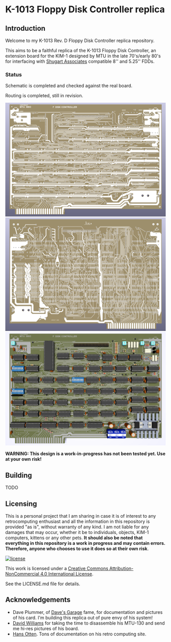 # K-1013 Floppy Disk Controller replica

## Introduction

Welcome to my K-1013 Rev. D Floppy Disk Controller replica repository.

This aims to be a faithful replica of the K-1013 Floppy Disk Controller, an extension board for the KIM-1 designed by MTU in the late 70's/early 80's for interfacing with [Shugart Associates](https://en.wikipedia.org/wiki/Shugart_Associates) compatible 8'' and 5.25'' FDDs.

### Status

Schematic is completed and checked against the real board.

Routing is completed, still in revision.

![front](https://github.com/eduardocasino/k-1013-floppy-disk-controller-replica/blob/main/images/k-1013-floppy-controller-replica-front.png?raw=true)
![back](https://github.com/eduardocasino/k-1013-floppy-disk-controller-replica/blob/main/images/k-1013-floppy-controller-replica-back.png?raw=true)
![components](https://github.com/eduardocasino/k-1013-floppy-disk-controller-replica/blob/main/images/k-1013-floppy-controller-replica-components.png?raw=true)


**WARNING: This design is a work-in-progress has not been tested yet. Use at your own risk!**

## Building

TODO

## Licensing

This is a personal project that I am sharing in case it is of interest to any retrocomputing enthusiast and all the information in this repository is provided "as is", without warranty of any kind. I am not liable for any damages that may occur, whether it be to individuals, objects, KIM-1 computers, kittens or any other pets. **It should also be noted that everything in this repository is a work in progress and may contain errors. Therefore, anyone who chooses to use it does so at their own risk**.

[![license](https://i.creativecommons.org/l/by-nc/4.0/88x31.png)](http://creativecommons.org/licenses/by-nc/4.0/)

This work is licensed under a [Creative Commons Attribution-NonCommercial 4.0 International License](http://creativecommons.org/licenses/by-nc/4.0/).

See the LICENSE.md file for details.

## Acknowledgements

* Dave Plummer, of [Dave's Garage](https://www.youtube.com/@DavesGarage) fame, for documentation and pictures of his card. I'm building this replica out of pure envy of his system!
* [David Williams](https://www.trailingedge.com/) for taking the time to disassemble his MTU-130 and send me hi-res pictures of his board.
* [Hans Otten](http://retro.hansotten.nl). Tons of documentation on his retro computing site.

